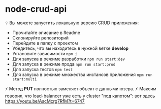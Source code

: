 # node-crud-api

💡 Вы можете запустить локальную версию CRUD приложения:

- Прочитайте описание в Readme
- Склонируйте репозиторий
- Перейдите в папку с проектом
- Убедитесь, что вы находитесь в нужной ветке **develop**
- Установите зависимости `npm i`
- Для запуска в режиме разработки `npm run start:dev`
- Для запуска в режиме прода `npm run start:prod`
- Для запуска тестов `npm test`
- Для запуска в режиме множества инстансов приложения `npm run start:multi`

⚡ Метод **PUT** полностью заменяет объект с данными юзера.
⚡ Максим говорил, что load-balancer уже есть у cluster "под капотом": вот здесь https://youtu.be/AscMcrg7RfM?t=6747 
